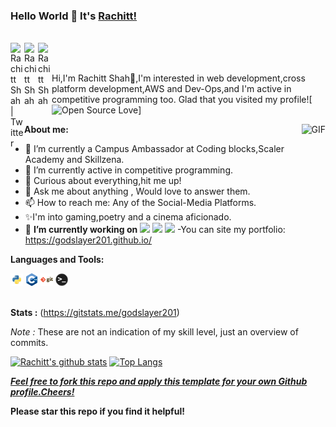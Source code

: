 ### Hello World 👋 It's [Rachitt!](https://godslayer201.github.io/)

<br/>


<a href="https://mobile.twitter.com/rachittshah">
<img align="left" alt="Rachitt Shah | Twitter" width="22px" src="https://cdn.jsdelivr.net/npm/simple-icons@v3/icons/twitter.svg" />
</a>
<a href="https://www.linkedin.com/in/rachitt-shah">
<img align="left" alt="Rachitt Shah" width="22px" src="https://cdn.jsdelivr.net/npm/simple-icons@v3/icons/linkedin.svg" />
</a>
<a href="https://www.instagram.com/rachitt_shah/">
<img align="left" alt="Rachitt Shah" width="22px" src="https://cdn.jsdelivr.net/npm/simple-icons@v3/icons/instagram.svg" />
</a>

<br />

<br />

Hi,I'm Rachitt Shah🙌,I'm interested in web development,cross platform development,AWS and Dev-Ops,and I'm active in competitive programming too. Glad that you visited my profile![![Open Source Love](https://badges.frapsoft.com/os/v1/open-source-150x25.png?v=103)]


<img align="right" alt="GIF" src="https://media.giphy.com/media/USV0ym3bVWQJJmNu3N/giphy.gif" />


**About me:**

- 🔭 I’m currently a Campus Ambassador at Coding blocks,Scaler Academy and Skillzena.
- 🌱 I’m currently active in competitive programming.
- 👯 Curious about everything,hit me up!
- 💬 Ask me about anything , Would love to answer them.
- 📫 How to reach me: Any of the Social-Media Platforms.
- ✨I'm into gaming,poetry and a cinema aficionado.
-  🔭 **I’m currently working on**
![](https://img.shields.io/badge/Python-%7C-0%2C%2022%2C%20100) ![](https://img.shields.io/badge/Web%20Development-%7C-red)    ![](https://img.shields.io/badge/C++-%7C-yellowgreen)
-You can site my portfolio: https://godslayer201.github.io/

 




 
**Languages and Tools:**


<code><img height="20" src="https://raw.githubusercontent.com/github/explore/80688e429a7d4ef2fca1e82350fe8e3517d3494d/topics/python/python.png"></code>
<code><img height="20" src="https://raw.githubusercontent.com/github/explore/80688e429a7d4ef2fca1e82350fe8e3517d3494d/topics/cpp/cpp.png"></code>
<code><img height="20" src="https://raw.githubusercontent.com/github/explore/80688e429a7d4ef2fca1e82350fe8e3517d3494d/topics/git/git.png"></code>
<code><img height="20" src="https://raw.githubusercontent.com/github/explore/80688e429a7d4ef2fca1e82350fe8e3517d3494d/topics/terminal/terminal.png"></code>
<br>
<br>


**Stats :**  (https://gitstats.me/godslayer201)
<br>

<i>Note :</i>  These are not an indication of my skill level, just an overview of commits.

[![Rachitt's github stats](https://github-readme-stats.vercel.app/api?username=godslayer201)](https://github.com/godlsayer201/github-readme-stats)
[![Top Langs](https://github-readme-stats.vercel.app/api/top-langs/?username=godslayer201)](https://github.com/godslayer201/github-readme-stats)

<u><i><b> Feel free to fork this repo and apply this template for your own Github profile.Cheers!</i></b></u>

<b>Please star this repo if you find it helpful!</b>






